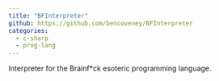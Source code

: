 ```yaml
---
title: "BFInterpreter"
github: https://github.com/bencoveney/BFInterpreter
categories:
  - c-sharp
  - prog-lang
---
```


Interpreter for the Brainf\*ck esoteric programming language.
